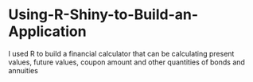 # Using-R-Shiny-to-Build-an-Application
I used  R to build a financial calculator that can be calculating present values, future values, coupon amount and other quantities of bonds and annuities
